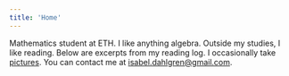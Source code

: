 ```yaml
---
title: 'Home'
---
```

Mathematics student at ETH. I like anything algebra. Outside my studies, I like reading. Below are excerpts from my reading log.
I occasionally take [pictures](https://isabeldahlgren.netlify.app). You can contact me at [isabel.dahlgren@gmail.com](mailto:isabel.dahlgren@gmail.com). 
